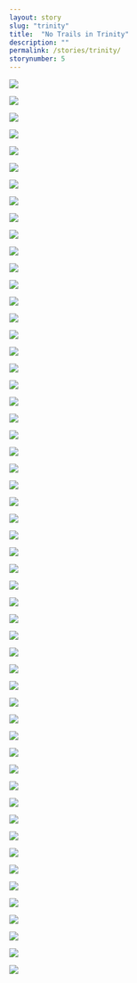 ```yaml
---
layout: story
slug: "trinity"
title:  "No Trails in Trinity"
description: ""
permalink: /stories/trinity/
storynumber: 5
---
```

![](/images/{{page.slug}}/7956.jpg)

![](/images/{{page.slug}}/7965.jpg)

![](/images/{{page.slug}}/7976.jpg)

![](/images/{{page.slug}}/7998.jpg)

![](/images/{{page.slug}}/8011.jpg)

![](/images/{{page.slug}}/8020.jpg)

![](/images/{{page.slug}}/8033.jpg)

![](/images/{{page.slug}}/8049.jpg)

![](/images/{{page.slug}}/8080.jpg)

![](/images/{{page.slug}}/8082.jpg)

![](/images/{{page.slug}}/8099.jpg)

![](/images/{{page.slug}}/8103.jpg)

![](/images/{{page.slug}}/8108.jpg)

![](/images/{{page.slug}}/8139.jpg)

![](/images/{{page.slug}}/8186.jpg)

![](/images/{{page.slug}}/8199.jpg)

![](/images/{{page.slug}}/8210.jpg)

![](/images/{{page.slug}}/8211.jpg)

![](/images/{{page.slug}}/8213.jpg)

![](/images/{{page.slug}}/8215.jpg)

![](/images/{{page.slug}}/8220.jpg)

![](/images/{{page.slug}}/8233.jpg)

![](/images/{{page.slug}}/8245.jpg)

![](/images/{{page.slug}}/8270.jpg)

![](/images/{{page.slug}}/8288.jpg)

![](/images/{{page.slug}}/8304.jpg)

![](/images/{{page.slug}}/8326.jpg)

![](/images/{{page.slug}}/8342.jpg)

![](/images/{{page.slug}}/8356.jpg)

![](/images/{{page.slug}}/8403.jpg)

![](/images/{{page.slug}}/8441.jpg)

![](/images/{{page.slug}}/8463.jpg)

![](/images/{{page.slug}}/8496.jpg)

![](/images/{{page.slug}}/8508.jpg)

![](/images/{{page.slug}}/8518.jpg)

![](/images/{{page.slug}}/8531.jpg)

![](/images/{{page.slug}}/8548.jpg)

![](/images/{{page.slug}}/8549.jpg)

![](/images/{{page.slug}}/8566.jpg)

![](/images/{{page.slug}}/8572.jpg)

![](/images/{{page.slug}}/8579.jpg)

![](/images/{{page.slug}}/8582.jpg)

![](/images/{{page.slug}}/8609.jpg)

![](/images/{{page.slug}}/8615.jpg)

![](/images/{{page.slug}}/8622.jpg)

![](/images/{{page.slug}}/8646.jpg)

![](/images/{{page.slug}}/8648.jpg)

![](/images/{{page.slug}}/8650.jpg)

![](/images/{{page.slug}}/8658.jpg)

![](/images/{{page.slug}}/8662.jpg)

![](/images/{{page.slug}}/8665.jpg)

![](/images/{{page.slug}}/8670.jpg)

![](/images/{{page.slug}}/8674.jpg)

![](/images/{{page.slug}}/8677.jpg)
